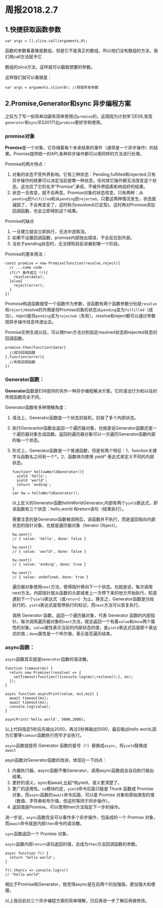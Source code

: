 # 周报2018.2.7



## 1.快捷获取函数参数

```
var args = [].slice.call(arguments,0);
```

函数的参数看着像是数组，但是它不是真正的数组，所以他们没有数组的方法，我们用call方法赋予它

数组的slice方法，这样就可以截取想要的参数。

这样我们就可以看做是：

```
var args = arguments.slice(0); //获取所有参数
```



## 2.Promise,Generator和sync 异步编程方案

之前为了写一些简单动画有简单使用过`promise`的，这周因为计划学习ES6,发现`generator`和`sync`(ES2017)比`promise`更好学和使用。



### promise对象

**Promise**是一个对象，它存储着每个未来结束的事件（通常是一个异步操作）的结果。Promise提供统一的API,各种异步操作都可以用同样的方法进行处理。

Promise的两大特点：

1. 对象的状态不受外界影响。它有三种状态：Pending,fulfilled和rejected.只有异步操作的结果可以决定当前是哪一种状态，任何其它操作都无法改变这个状态。这也应了它的名字“Promise”,承诺，不被外界因素影响说好的结果。
2. 状态一旦改变，就不会再变。Promise对象的状态改变，只有两种：从`pending`到`fulfilled`和从`pending`到`rejected`。只要这两种情况发生，状态就凝固了，不会再变变了，这时称为resolved(已定型)。这时再对Promise添加回调函数，也会立即得到这个结果。

Promise的缺点

1. 一旦建立就会立即执行，无法中途取消。
2. 如果不设置回调函数，promise内部抛出错误，不会反应到外部。
3. 当处于pending状态时，无法得知目前进展到哪一个阶段。

Promise的基本用法：

```
const promise = new Promise(function(resolve,reject){
  // ...some code
  if(/* 条件成立 */){
    resolve(data);
  }else{
    reject(error);
  }
})
```

Promose构造函数接受一个函数作为参数，该函数有两个函数参数分别是`resolve`和`reject`;resolve的作用是将Promise对象的状态从`pending`变为`fulfilled`（成功）。reject是将`pending`变为`rejected`（失败）。resolve和reject都可以通过参数把异步操作信息传递出去。

Promise实例生成以后，可以用then方法分别指定resolved状态和rejected状态的回调函数。

```
promise.then(function(data){
  //成功回调函数
},function(error){
  //失败回调函数
})
```



### Generator函数：

**Generator**函数是ES6提供的另外一种异步编程解决方案。它的语法行为和以往的传统函数完全不同。

Generator函数有多种理解角度：

1. 语法上，Generator函数是一个状态封装机，封装了多个内部状态。

2. 执行Generantor函数会返回一个遍历器对象，也就是说Generator函数还是一个遍历器对象生成函数。返回的遍历器对象可以一次遍历Generator函数内部的每一个状态。

3. 形式上，Generator函数是一个普通函数，但是有两个特征：1、function关键字与函数名之间有一个*。2、函数体内使用  yield* 表达式来定义不同的内部状态。

   ```
   function* hellowWorldGenerator(){
     yield 'hello';
     yield 'world';
     return 'ending';
   }
   var hw = helloWorldGenerator();
   ```

    以上定义的Generator函数helloWorldGenerator,内部有两个`yield`表达式，即该函数有三个状态：hello,world 和return语句（结束执行）。

   需要注意的是Generator函数被调用后，该函数并不执行，而是返回指向内部状态的指针对象，也就是遍历器对象（Iterator Object）。

   ```
   hw.next()
   // { value: 'hello', done: false }

   hw.next()
   // { value: 'world', done: false }

   hw.next()
   // { value: 'ending', done: true }

   hw.next()
   // { value: undefined, done: true }
   ```

   遍历器对象使用`next`方法，使得指针移向下一个状态。也就是说，每次调用next方法，内部指针就从函数的头部或者上一次停下来的地方开始执行，知道遇到下一个`yield`表达式（或`return`）为止。换言之，Generator函数是分段执行的，`yield`表达式是暂停执行的标记，而`next`方法可以恢复执行。

   调用 Generator 函数，返回一个遍历器对象，代表 Generator 函数的内部指针。每次调用遍历器对象的`next`方法，就会返回一个有着`value`和`done`两个属性的对象。`value`属性表示当前的内部状态的值，是`yield`表达式后面那个表达式的值；`done`属性是一个布尔值，表示是否遍历结束。



### async函数：

`async`函数其实就是`Generator`函数的语法糖。

```
function timeout(ms) {
  return new Promise((resolve) => {
    setTimeout(function(){console.log(ms);reslove();}, ms);
  });
}

async function asyncPrint(value, ms1,ms2) {
  await timeout(ms);
  await timeout(ms);
  console.log(value);
}

asyncPrint('hello world', 5000,2000);

```

以上代码指定5秒后先输出2000，再过2秒再输出5000，最后输出hello world,因为它要等`timeout`函数执行完毕才会执行。

`async`函数就是将 Generator 函数的星号（`*`）替换成`async`，将`yield`替换成`await`

asyn函数对Generator函数的改进，体现在一下四点：

1. 内置执行器。async函数不像Generator，调用async函数就会自动执行输出结果。
2. 更好的语义。sync和await,比起*和yield，语义更清楚了。
3. 更广的适用性。`co`模块约定，`yield`命令后面只能是 Thunk 函数或 Promise 对象，而`async`函数的`await`命令后面，可以是 Promise 对象和原始类型的值（数值、字符串和布尔值，但这时等同于同步操作）。
4. 返回值是Promise。可以使用then方法指定下一步的操作。

进一步说，`async`函数完全可以看作多个异步操作，包装成的一个 Promise 对象，而`await`命令就是内部`then`命令的语法糖。



`sync`函数返回一个 Promise 对象。

`async`函数内部`return`语句返回的值，会成为`then`方法回调函数的参数。

```
async function f() {
  return 'hello world';
}

f().then(v => console.log(v))
// "hello world"
```



相比于Promise和Generator，我觉得async是在前两个的加强版，更加强大和便捷。

以上我目前对三个异步编程方案的简单理解，日后再进一步了解后再做修改。



